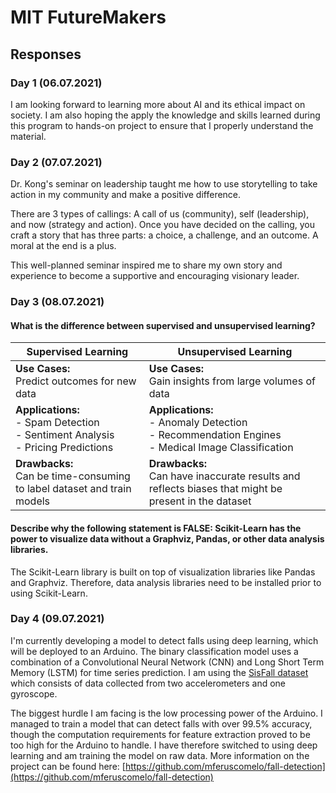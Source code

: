 # MIT FutureMakers

## Responses

### Day 1 (06.07.2021)
I am looking forward to learning more about AI and its ethical impact on society. I am also hoping the apply the knowledge and skills learned during this program to hands-on project to ensure that I properly understand the material.

### Day 2 (07.07.2021)
Dr. Kong's seminar on leadership taught me how to use storytelling to take action in my community and make a positive difference. 

There are 3 types of callings: A call of us (community), self (leadership), and now (strategy and action). Once you have decided on the calling, you craft a story that has three parts: a choice, a challenge, and an outcome. A moral at the end is a plus. 

This well-planned seminar inspired me to share my own story and experience to become a supportive and encouraging visionary leader. 

### Day 3 (08.07.2021)
#### **What is the difference between supervised and unsupervised learning?**
| Supervised Learning                                                                    | Unsupervised Learning                                                                                  |
|----------------------------------------------------------------------------------------|--------------------------------------------------------------------------------------------------------|
| **Use Cases:**<br>Predict outcomes for new data                                        | **Use Cases:**<br>Gain insights from large volumes of data                                             |
| **Applications:**<br>- Spam Detection<br>- Sentiment Analysis<br>- Pricing Predictions | **Applications:**<br>- Anomaly Detection<br>- Recommendation Engines<br>- Medical Image Classification |
| **Drawbacks:**<br>Can be time-consuming to label dataset and train models              | **Drawbacks:**<br>Can have inaccurate results and reflects biases that might be present in the dataset |

#### **Describe why the following statement is FALSE: Scikit-Learn has the power to visualize data without a Graphviz, Pandas, or other data analysis libraries.**
The Scikit-Learn library is built on top of visualization libraries like Pandas and Graphviz. Therefore, data analysis libraries need to be installed prior to using Scikit-Learn.

### Day 4 (09.07.2021)
I'm currently developing a model to detect falls using deep learning, which will be deployed to an Arduino. The binary classification model uses a combination of a Convolutional Neural Network (CNN) and Long Short Term Memory (LSTM) for time series prediction. I am using the [SisFall dataset](http://sistemic.udea.edu.co/en/research/projects/english-falls/) which consists of data collected from two accelerometers and one gyroscope.

The biggest hurdle I am facing is the low processing power of the Arduino. I managed to train a model that can detect falls with over 99.5% accuracy, though the computation requirements for feature extraction proved to be too high for the Arduino to handle. I have therefore switched to using deep learning and am training the model on raw data. More information on the project can be found here: [https://github.com/mferuscomelo/fall-detection](https://github.com/mferuscomelo/fall-detection)